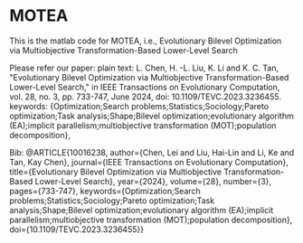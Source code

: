 # MOTEA
This is the matlab code for MOTEA, i.e., Evolutionary Bilevel Optimization via Multiobjective Transformation-Based Lower-Level Search

Please refer our paper:
plain text: L. Chen, H. -L. Liu, K. Li and K. C. Tan, "Evolutionary Bilevel Optimization via Multiobjective Transformation-Based Lower-Level Search," in IEEE Transactions on Evolutionary Computation, vol. 28, no. 3, pp. 733-747, June 2024, doi: 10.1109/TEVC.2023.3236455.
keywords: {Optimization;Search problems;Statistics;Sociology;Pareto optimization;Task analysis;Shape;Bilevel optimization;evolutionary algorithm (EA);implicit parallelism;multiobjective transformation (MOT);population decomposition},

Bib: @ARTICLE{10016238,
  author={Chen, Lei and Liu, Hai-Lin and Li, Ke and Tan, Kay Chen},
  journal={IEEE Transactions on Evolutionary Computation}, 
  title={Evolutionary Bilevel Optimization via Multiobjective Transformation-Based Lower-Level Search}, 
  year={2024},
  volume={28},
  number={3},
  pages={733-747},
  keywords={Optimization;Search problems;Statistics;Sociology;Pareto optimization;Task analysis;Shape;Bilevel optimization;evolutionary algorithm (EA);implicit parallelism;multiobjective transformation (MOT);population decomposition},
  doi={10.1109/TEVC.2023.3236455}}
